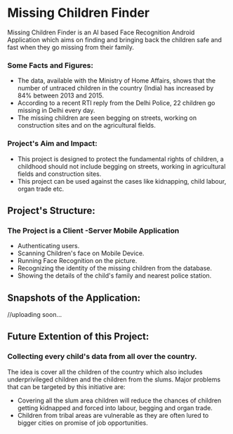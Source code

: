 # Missing Children Finder
Missing Children Finder is an AI based Face Recognition Android Application which aims on finding and bringing back the children safe and fast when they go missing from their family.

### Some Facts and Figures:
* The data, available with the Ministry of Home Affairs, shows that the number of untraced children in the country (India) has increased by 84% between 2013 and 2015.
* According to a recent RTI reply from the Delhi Police, 22 children go missing in Delhi every day.
* The missing children are seen begging on streets, working on construction sites and on the agricultural fields.

### Project's Aim and Impact:
* This project is designed to protect the fundamental rights of children, a childhood should not include begging on streets, working in agricultural fields and construction sites.
* This project can be used against the cases like kidnapping, child labour, organ trade etc.


## Project's Structure:
### The Project is a Client -Server Mobile Application
* Authenticating users.
* Scanning Children's face on Mobile Device.
* Running Face Recognition on the picture.
* Recognizing the identity of the missing children from the database.
* Showing the details of the child's family and nearest police station.


## Snapshots of the Application:
//uploading soon...


## Future Extention of this Project:
### Collecting every child's data from all over the country.
The idea is cover all the children of the country which also includes underprivileged children and the children from the slums.
Major problems that can be targeted by this initiative are:
* Covering all the slum area children will reduce the chances of children getting kidnapped and forced into labour, begging and organ trade.
* Children from tribal areas are vulnerable as they are often lured to bigger cities on promise of job opportunities.
